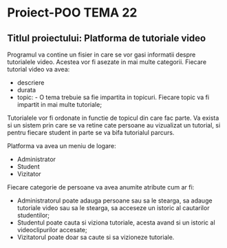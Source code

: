 # Proiect-POO TEMA 22
## Titlul proiectului: Platforma de tutoriale video
Programul va contine un fisier in care se vor gasi informatii despre tutorialele video. Acestea vor fi asezate in mai multe categorii. Fiecare tutorial video va avea:
- descriere
- durata
- topic: - O tema trebuie sa fie impartita in topicuri. Fiecare topic va fi impartit in mai multe tutoriale;

Tutorialele vor fi ordonate in functie de topicul din care fac parte. Va exista si un sistem prin care se va retine cate persoane au vizualizat un tutorial, si pentru fiecare student in parte se va bifa tutorialul parcurs.


Platforma va avea un meniu de logare:
- Administrator
- Student
- Vizitator


Fiecare categorie de persoane va avea anumite atribute cum ar fi: 
- Administratorul poate adauga persoane sau sa le stearga, sa adauge tutoriale video sau sa le stearga, sa acceseze un istoric al cautarilor studentilor;
- Studentul poate cauta si viziona tutoriale, acesta avand si un istoric al videoclipurilor accesate;
- Vizitatorul poate doar sa caute si sa vizioneze tutoriale.
